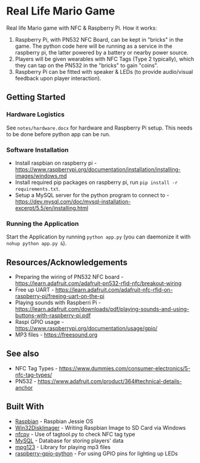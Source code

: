 # Real Life Mario Game
Real life Mario game with NFC & Raspberry Pi.
How it works: 
1) Raspberry Pi, with PN532 NFC Board, can be kept in "bricks" in the game. The python code here will be running as a service in the raspberry pi, the latter powered by a battery or nearby power source.
2) Players will be given wearables with NFC Tags (Type 2 typically), which they can tap on the PN532 in the "bricks" to gain "coins".
3) Raspberry Pi can be fitted with speaker & LEDs (to provide audio/visual feedback upon player interaction).

## Getting Started

### Hardware Logistics
See `notes/hardware.docx` for hardware and Raspberry Pi setup. This needs to be done before python app can be run.

### Software Installation
* Install raspbian on raspberry pi - https://www.raspberrypi.org/documentation/installation/installing-images/windows.md
* Install required pip packages on raspberry pi, run `pip install -r requirements.txt`.
* Setup a MySQL server for the python program to connect to - https://dev.mysql.com/doc/mysql-installation-excerpt/5.5/en/installing.html

### Running the Application
Start the Application by running `python app.py` (you can daemonize it with `nohup python app.py &`).

## Resources/Acknowledgements
* Preparing the wiring of PN532 NFC board - https://learn.adafruit.com/adafruit-pn532-rfid-nfc/breakout-wiring
* Free up UART - https://learn.adafruit.com/adafruit-nfc-rfid-on-raspberry-pi/freeing-uart-on-the-pi
* Playing sounds with Raspberri Pi - https://learn.adafruit.com/downloads/pdf/playing-sounds-and-using-buttons-with-raspberry-pi.pdf
* Raspi GPIO usage - https://www.raspberrypi.org/documentation/usage/gpio/
* MP3 files - https://freesound.org

## See also
* NFC Tag Types - https://www.dummies.com/consumer-electronics/5-nfc-tag-types/
* PN532 - https://www.adafruit.com/product/364#technical-details-anchor

## Built With
* [Raspbian](https://www.raspberrypi.org/downloads/raspbian/) - Raspbian Jessie OS
* [Win32DiskImager](http://sourceforge.net/projects/win32diskimager/) - Writing Raspbian Image to SD Card via Windows
* [nfcpy](https://launchpad.net/nfcpy/0.10/0.10.2/+download/nfcpy-0.10.2.tar.gz) - Use of tagtool.py to check NFC tag type
* [MySQL](https://www.mysql.com/) - Database for storing players' data
* [mpg123](https://www.mpg123.de/) - Library for playing mp3 files
* [raspberry-gpio-python](https://sourceforge.net/p/raspberry-gpio-python/wiki/Home/) - For using GPIO pins for lighting up LEDs
